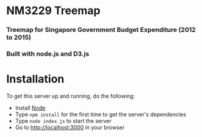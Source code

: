 NM3229 Treemap
=======

### Treemap for Singapore Government Budget Expenditure (2012 to 2015)
### Built with node.js and D3.js

# Installation

To get this server up and running, do the following:

* Install [Node](http://nodejs.org)
* Type `npm install` for the first time to get the server's dependencies
* Type `node index.js` to start the server
* Go to [http://localhost:3000](http://localhost:3000) in your browser